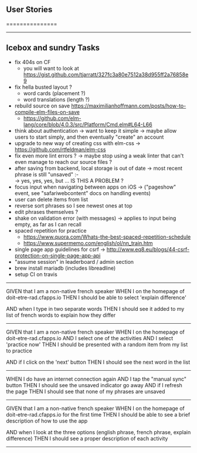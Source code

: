 ## User Stories
===============

---------------------------
**Icebox and sundry Tasks**
---------------------------
* fix 404s on CF
  - you will want to look at https://gist.github.com/tjarratt/327fc3a80e7512a38d955ff2a76858e9
* fix hella busted layout ?
  - word cards (placement ?)
  - word translations (length ?)
* rebuild source on save https://maximilianhoffmann.com/posts/how-to-compile-elm-files-on-save
  - https://github.com/elm-lang/core/blob/4.0.3/src/Platform/Cmd.elm#L64-L66
* think about authentication
  -> want to keep it simple
  -> maybe allow users to start simply, and then eventually "create" an account
* upgrade to new way of creating css with elm-css
  -> https://github.com/rtfeldman/elm-css
* fix even more lint errors ?
  -> maybe stop using a weak linter that can't even manage to reach our source files ?
* after saving from backend, local storage is out of date
  -> most recent phrase is still "unsaved" :-\
  -> yes, yes, yes, but ... IS THIS A PROBLEM ?
* focus input when navigating between apps on iOS
  -> ("pageshow" event, see "safariwebcontent" docs on handling events)
* user can delete items from list
* reverse sort phrases so I see newest ones at top
* edit phrases themselves ?
* shake on validation error (with messages)
  -> applies to input being empty, as far as I can recall
* spaced repetition for practice
  - https://www.quora.com/Whats-the-best-spaced-repetition-schedule
  - https://www.supermemo.com/english/ol/nn_train.htm
* single page app guidelines for csrf
  -> http://www.eq8.eu/blogs/44-csrf-protection-on-single-page-app-api
* "assume session" in leaderboard / admin section
* brew install mariadb (includes libreadline)
* setup CI on travis

-----

GIVEN that I am a non-native french speaker
WHEN I on the homepage of doit-etre-rad.cfapps.io
THEN I should be able to select 'explain difference'

AND when I type in two separate words
THEN I should see it added to my list of french words to explain how they differ

-----

GIVEN that I am a non-native french speaker
WHEN I on the homepage of doit-etre-rad.cfapps.io
AND I select one of the activities
AND I select 'practice now'
THEN I should be presented with a random item from my list to practice

AND if I click on the 'next' button
THEN I should see the next word in the list

-----

WHEN I do have an internet connection again
AND I tap the "manual sync" button
THEN I should see the unsaved indicator go away
AND if I refresh the page
THEN I should see that none of my phrases are unsaved

-----

GIVEN that I am a non-native french speaker
WHEN I on the homepage of doit-etre-rad.cfapps.io for the first time
THEN I should be able to see a brief description of how to use the app

AND when I look at the three options (english phrase, french phrase, explain difference)
THEN I should see a proper description of each activity

-----
